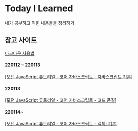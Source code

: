 # Today I Learned
내가 공부하고 익힌 내용들을 정리하기  

## 참고 사이트
[마크다운 사용법](https://gist.github.com/ihoneymon/652be052a0727ad59601)

#### 220112 ~ 220113
[[모던 JavaScript 튜토리얼 - 코어 자바스크립트 - 자바스크립트 기본]](ModernJavascriptTutorial/CoreJavascript/JavascriptBasic.md)

#### 220113
[[모던 JavaScript 튜토리얼 - 코어 자바스크립트 - 코드 품질]](ModernJavascriptTutorial/CoreJavascript/CodingPractice.md)

#### 220114~
[[모던 JavaScript 튜토리얼 - 코어 자바스크립트 - 객체: 기본]](ModernJavascriptTutorial/CoreJavascript/ObjectBasic.md)
